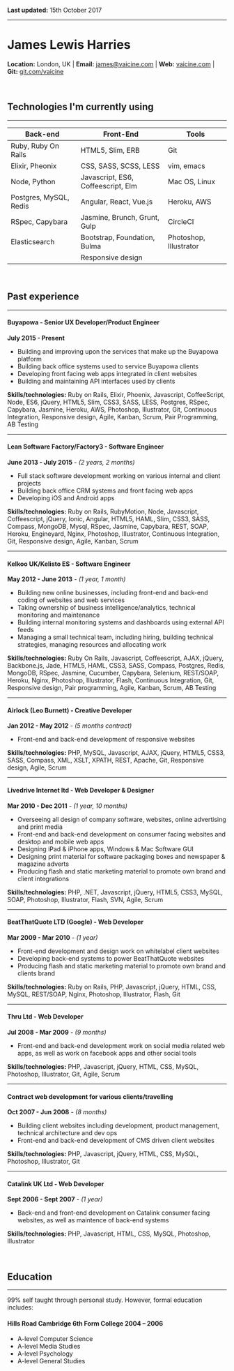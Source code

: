 **Last updated:** 15th October 2017
***

James Lewis Harries
========
**Location:** London, UK | **Email:** <james@vaicine.com> | **Web:** [vaicine.com](http://www.vaicine.com) | **Git:** [git.com/vaicine](http://www.git.com/vaicine)

&nbsp;
## Technologies I'm currently using
***
| Back-end                | Front-End                              | Tools
| ---------------------- | ------------------------------------- | -------- 
| Ruby, Ruby On Rails    | HTML5, Slim, ERB                      | Git
| Elixir, Pheonix        | CSS, SASS, SCSS, LESS                 | vim, emacs 
| Node, Python           | Javascript, ES6, Coffeescript, Elm    | Mac OS, Linux
| Postgres, MySQL, Redis | Angular, React, Vue.js                | Heroku, AWS
| RSpec, Capybara        | Jasmine, Brunch, Grunt, Gulp          | CircleCI
| Elasticsearch          | Bootstrap, Foundation, Bulma          | Photoshop, Illustrator
|                        | Responsive design                     | 

&nbsp;
## Past experience
***

#### Buyapowa - Senior UX Developer/Product Engineer
**July 2015 - Present**

* Building and improving upon the services that make up the Buyapowa platform
* Building back office systems used to service Buyapowa clients
* Developing front facing web apps integrated in client websites
* Building and maintaining API interfaces used by clients

**Skills/technologies:**
Ruby on Rails, Elixir, Phoenix, Javascript, CoffeeScript, Node, ES6, jQuery, HTML5, Slim, CSS3, SASS, LESS, Postgres, RSpec, Capybara, Jasmine, Heroku, AWS, Photoshop, Illustrator, Git, Continuous Integration, Responsive design, Agile, Kanban, Scrum, Pair Programming, AB Testing

***

#### Lean Software Factory/Factory3 - Software Engineer
**June 2013 - July 2015** - *(2 years, 2 months)*

* Full stack software development working on various internal and client projects
* Building back office CRM systems and front facing web apps
* Developing iOS and Android apps

**Skills/technologies:**
Ruby on Rails, RubyMotion, Node, Javascript, Coffeescript, jQuery, Ionic, Angular, HTML5, HAML, Slim, CSS3, SASS, Compass, MongoDB, Mysql, RSpec, Jasmine, Capybara, REST, SOAP, Heroku, Engineyard, Nginx, Photoshop, Illustrator, Continuous Integration, Git, Responsive design, Agile, Kanban, Scrum 

***

#### Kelkoo UK/Kelisto ES - Software Engineer
**May 2012 - June 2013** - *(1 year, 1 month)*

* Building new online businesses, including front-end and back-end coding of websites and web services
* Taking ownership of business intelligence/analytics, technical monitoring and maintenance
* Building internal monitoring systems and dashboards using external API feeds
* Managing a small technical team, including hiring, building technical strategies, managing resources and allocating work

**Skills/technologies:**
Ruby On Rails, Javascript, Coffeescript, AJAX, jQuery, Backbone.js, Jade, HTML5, HAML, CSS3, SASS, Compass, Postgres, Redis, MongoDB, RSpec, Jasmine, Cucumber, Capybara, Selenium, REST/SOAP, Heroku, Nginx, Photoshop, Illustrator, Flash, Continuous Integration, Git, Responsive design, Pair programming, Agile, Kanban, Scrum, AB Testing

***

#### Airlock (Leo Burnett) - Creative Developer
**Jan 2012 - May 2012** - *(5 months contract)*

* Front-end and back-end development of responsive websites

**Skills/technologies:**
PHP, MySQL, Javascript, AJAX, jQuery, HTML5, CSS3, SASS, Compass, XML, XSLT, XPATH, REST, Apache, Git, Responsive design, Agile, Scrum

***

#### Livedrive Internet ltd - Web Developer & Designer
**Mar 2010 - Dec 2011** - *(1 year, 10 months)*

* Overseeing all design of company software, websites, online advertising and print media
* Front-end and back-end development on consumer facing websites and desktop and mobile web apps
* Designing iPad & iPhone apps, Windows & Mac Software GUI
* Designing print material for software packaging boxes and newspaper & magazine adverts
* Producing flash and static marketing material to promote own brand and client integrations

**Skills/technologies:**
PHP, .NET, Javascript, jQuery, HTML5, CSS3, MySQL, SOAP, Photoshop, Illustrator, Flash, SVN, Agile, Scrum

***

#### BeatThatQuote LTD (Google) - Web Developer
**Mar 2009 - Mar 2010** - *(1 year)*

* Front-end development and design work on whitelabel client websites 
* Developing back-end systems to power BeatThatQuote websites
* Producing flash and static marketing material to promote own brand and clients brand

**Skills/technologies:**
Ruby on Rails, PHP, Javascript, jQuery, HTML, CSS, MySQL, REST/SOAP, Nginx, Photoshop, Illustrator, Flash, Git

***

#### Thru Ltd - Web Developer
**Jul 2008 - Mar 2009** - *(9 months)*

* Front-end and back-end development work on social media related web apps, as well as work on facebook apps and other social tools

**Skills/technologies:**
PHP, Javascript, jQuery, HTML, CSS, MySQL, Photoshop, Illustrator, Git, Agile, Scrum

***

#### Contract web development for various clients/travelling
**Oct 2007 - Jun 2008** - *(8 months)*

* Building client websites including development, product management, technical architecture and dev ops
* Front-end and back-end development of CMS driven client websites

**Skills/technologies:**
PHP, Javascript, jQuery, HTML, CSS, MySQL, Photoshop, Illustrator, Git

***

#### Catalink UK Ltd - Web Developer
**Sept 2006 - Sept 2007** - *(1 year)*

* Back-end and front-end development on Catalink consumer facing websites, as well as maintence of back-end systems

**Skills/technologies:**
PHP, Javascript, HTML, CSS, MySQL, Photoshop, Illustrator

&nbsp;
## Education
***

99% self taught through personal study. However, formal education includes:

#### Hills Road Cambridge 6th Form College 2004 – 2006
* A-level Computer Science
* A-level Media Studies
* A-level Psychology
* A-level General Studies
